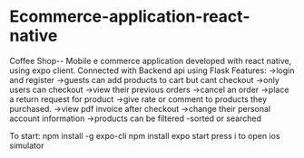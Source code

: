 # Ecommerce-application-react-native
 
 Coffee Shop-- Mobile e commerce application developed with react native, using expo client. Connected with Backend api using Flask
Features:
->login and register
->guests can add products to cart but cant checkout
->only users can checkout
->view their previous orders
->cancel an order
->place a return request for product
->give rate or comment to products they purchased.
->view pdf invoice after checkout
->change their personal account information
->products can be filtered -sorted or searched
 
To start:
npm install -g expo-cli
npm install
expo start
press i to open ios simulator
 
